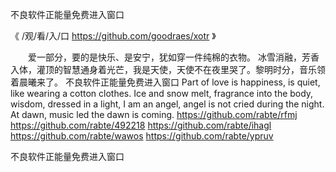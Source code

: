 
不良软件正能量免费进入窗口




《 /观/看/入/口  https://github.com/goodraes/xotr 》




　　爱一部分，要的是快乐、是安宁，犹如穿一件纯棉的衣物。
冰雪消融，芳香入体，灌顶的智慧通身着光芒，我是天使，天使不在夜里哭了。黎明时分，音乐领着晨曦来了。
不良软件正能量免费进入窗口
Part of love is happiness, is quiet, like wearing a cotton clothes.
Ice and snow melt, fragrance into the body, wisdom, dressed in a light, I am an angel, angel is not cried during the night.
At dawn, music led the dawn is coming.
https://github.com/rabte/rfmj
https://github.com/rabte/492218
https://github.com/rabte/ihagl
https://github.com/rabte/wawos
https://github.com/rabte/ypruv





不良软件正能量免费进入窗口
